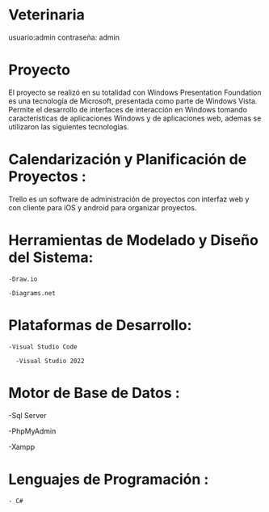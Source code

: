# Veterinaria
usuario:admin
contraseña: admin
# Proyecto
El proyecto se realizó en su totalidad con Windows Presentation Foundation es una tecnología de Microsoft, presentada como parte de Windows Vista. Permite el desarrollo de interfaces de interacción en Windows tomando características de aplicaciones Windows y de aplicaciones web, ademas se utilizaron las siguientes tecnologias.

# Calendarización y Planificación de Proyectos :

Trello es un software de administración de proyectos con interfaz web y con cliente para iOS y android para organizar proyectos.


#  Herramientas de Modelado y Diseño del Sistema:

	-Draw.io
	
	-Diagrams.net
	
# Plataformas de Desarrollo:

	-Visual Studio Code
	
	  -Visual Studio 2022
#  Motor de Base de Datos :

  -Sql Server
  
  -PhpMyAdmin
  
  -Xampp
  
# Lenguajes de Programación  :

 	- C#


